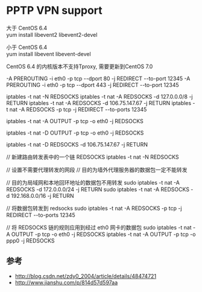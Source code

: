 # PPTP VPN support
大于 CentOS 6.4   
yum install libevent2 libevent2-devel

小于 CentOS 6.4   
yum install libevent libevent-devel

CentOS 6.4 的内核版本不支持Tproxy, 需要更新到CentOS 7.0

-A PREROUTING -i eth0 -p tcp --dport 80 -j REDIRECT --to-port 12345
-A PREROUTING -i eth0 -p tcp --dport 443 -j REDIRECT --to-port 12345


iptables -t nat -N REDSOCKS
iptables -t nat -A REDSOCKS -d 127.0.0.0/8 -j RETURN
iptables -t nat -A REDSOCKS -d 106.75.147.67 -j RETURN
iptables -t nat -A REDSOCKS -p tcp -j REDIRECT --to-ports 12345

iptables -t nat -A OUTPUT -p tcp -o eth0 -j REDSOCKS

iptables -t nat -D OUTPUT -p tcp -o eth0 -j REDSOCKS

iptables -t nat -D REDSOCKS -d 106.75.147.67 -j RETURN

// 新建路由转发表中的一个链 REDSOCKS
iptables -t nat -N REDSOCKS

// 设置不需要代理转发的网段
// 目的为墙外代理服务器的数据包一定不能转发
<!-- sudo iptables -t nat -A REDSOCKS -d $SS_SERVER_IP -j RETURN -->

// 目的为局域网和本地回环地址的数据包不用转发
sudo iptables -t nat -A REDSOCKS -d 172.0.0.0/24 -j RETURN
sudo iptables -t nat -A REDSOCKS -d 192.168.0.0/16 -j RETURN

// 将数据包转发到 redsocks
sudo iptables -t nat -A REDSOCKS -p tcp -j REDIRECT --to-ports 12345

// 将 REDSOCKS 链的规则应用到经过 eth0 网卡的数据包
sudo iptables -t nat -A OUTPUT -p tcp -o eth0 -j REDSOCKS
iptables -t nat -A OUTPUT -p tcp -o ppp0 -j REDSOCKS

## 参考
* http://blog.csdn.net/zdy0_2004/article/details/48474721
* http://www.jianshu.com/p/814d57d597aa

